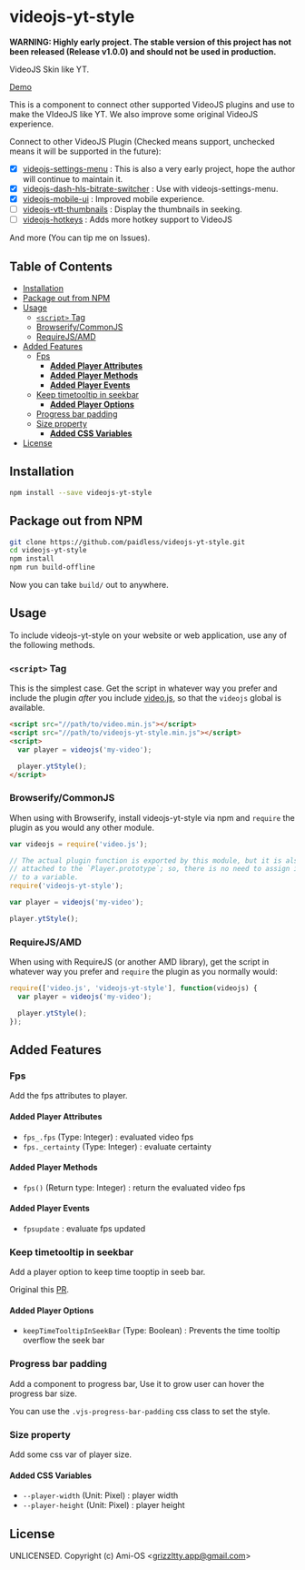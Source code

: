 # videojs-yt-style

**WARNING: Highly early project. The stable version of this project has not been released (Release v1.0.0) and should not be used in production.**

VideoJS Skin like YT.

[Demo](https://paidless.github.io/videojs-yt-style/docs/)

This is a component to connect other supported VideoJS plugins and use to make the VIdeoJS like YT. We also improve some original VideoJS experience.

Connect to other VideoJS Plugin (Checked means support, unchecked means it will be supported in the future):

- [x] [videojs-settings-menu](https://github.com/samueleastdev/videojs-setting-menu) : This is also a very early project, hope the author will continue to maintain it.
- [x] [videojs-dash-hls-bitrate-switcher](https://github.com/samueleastdev/videojs-dash-hls-bitrate-switcher) : Use with videojs-settings-menu.
- [x] [videojs-mobile-ui](https://github.com/mister-ben/videojs-mobile-ui) : Improved mobile experience.
- [ ] [videojs-vtt-thumbnails](https://github.com/mayeaux/videojs-vtt-thumbnails) : Display the thumbnails in seeking.
- [ ] [videojs-hotkeys](https://github.com/ctd1500/videojs-hotkeys) : Adds more hotkey support to VideoJS

And more (You can tip me on Issues).

## Table of Contents

<!-- START doctoc generated TOC please keep comment here to allow auto update -->
<!-- DON'T EDIT THIS SECTION, INSTEAD RE-RUN doctoc TO UPDATE -->


- [Installation](#installation)
- [Package out from NPM](#package-out-from-npm)
- [Usage](#usage)
  - [`<script>` Tag](#script-tag)
  - [Browserify/CommonJS](#browserifycommonjs)
  - [RequireJS/AMD](#requirejsamd)
- [Added Features](#added-features)
  - [Fps](#fps)
    - [**Added Player Attributes**](#added-player-attributes)
    - [**Added Player Methods**](#added-player-methods)
    - [**Added Player Events**](#added-player-events)
  - [Keep timetooltip in seekbar](#keep-timetooltip-in-seekbar)
    - [**Added Player Options**](#added-player-options)
  - [Progress bar padding](#progress-bar-padding)
  - [Size property](#size-property)
    - [**Added CSS Variables**](#added-css-variables)
- [License](#license)

<!-- END doctoc generated TOC please keep comment here to allow auto update -->
## Installation

```sh
npm install --save videojs-yt-style
```

## Package out from NPM

```sh
git clone https://github.com/paidless/videojs-yt-style.git
cd videojs-yt-style
npm install
npm run build-offline
```

Now you can take `build/` out to anywhere.

## Usage

To include videojs-yt-style on your website or web application, use any of the following methods.

### `<script>` Tag

This is the simplest case. Get the script in whatever way you prefer and include the plugin _after_ you include [video.js][videojs], so that the `videojs` global is available.

```html
<script src="//path/to/video.min.js"></script>
<script src="//path/to/videojs-yt-style.min.js"></script>
<script>
  var player = videojs('my-video');

  player.ytStyle();
</script>
```

### Browserify/CommonJS

When using with Browserify, install videojs-yt-style via npm and `require` the plugin as you would any other module.

```js
var videojs = require('video.js');

// The actual plugin function is exported by this module, but it is also
// attached to the `Player.prototype`; so, there is no need to assign it
// to a variable.
require('videojs-yt-style');

var player = videojs('my-video');

player.ytStyle();
```

### RequireJS/AMD

When using with RequireJS (or another AMD library), get the script in whatever way you prefer and `require` the plugin as you normally would:

```js
require(['video.js', 'videojs-yt-style'], function(videojs) {
  var player = videojs('my-video');

  player.ytStyle();
});
```

## Added Features

### Fps

Add the fps attributes to player.

#### **Added Player Attributes**

- `fps_.fps` (Type: Integer) : evaluated video fps
- `fps._certainty` (Type: Integer) : evaluate certainty

#### **Added Player Methods**

- `fps()` (Return type: Integer) : return the evaluated video fps

#### **Added Player Events**

- `fpsupdate` : evaluate fps updated

### Keep timetooltip in seekbar

Add a player option to keep time tooptip in seeb bar.

Original this [PR](https://github.com/videojs/video.js/pull/7913).

#### **Added Player Options**

- `keepTimeTooltipInSeekBar` (Type: Boolean) : Prevents the time tooltip overflow the seek bar

### Progress bar padding

Add a component to progress bar, Use it to grow user can hover the progress bar size.

You can use the `.vjs-progress-bar-padding` css class to set the style.

### Size property

Add some css var of player size.

#### **Added CSS Variables**

- `--player-width` (Unit: Pixel) : player width
- `--player-height` (Unit: Pixel) : player height

## License

UNLICENSED. Copyright (c) Ami-OS &lt;grizzltty.app@gmail.com&gt;


[videojs]: http://videojs.com/
